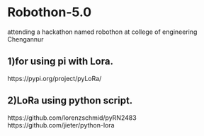 # Robothon-5.0
attending a hackathon named robothon at college of engineering Chengannur
<h2>1)for using pi with Lora.</h2>
 https://pypi.org/project/pyLoRa/
 <h2>2)LoRa using python script.</h2>
 https://github.com/lorenzschmid/pyRN2483
 https://github.com/jieter/python-lora
